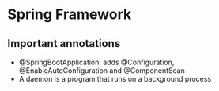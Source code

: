 # Spring Framework

## Important annotations

- @SpringBootApplication: adds @Configuration, @EnableAutoConfiguration and @ComponentScan
- A daemon is a program that runs on a background process